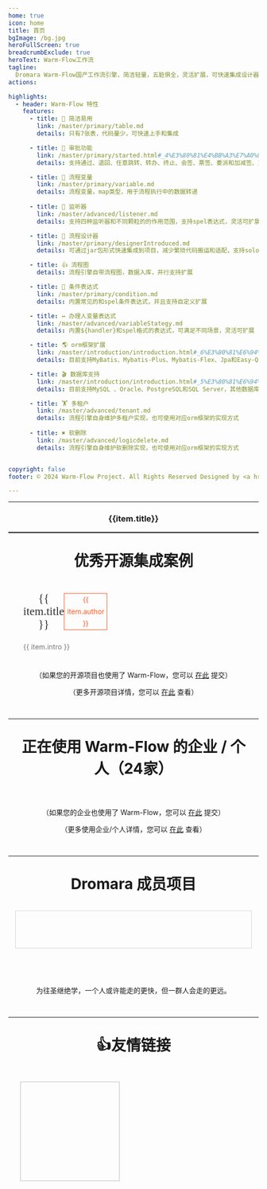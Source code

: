 ```yaml
---
home: true
icon: home
title: 首页
bgImage: /bg.jpg
heroFullScreen: true
breadcrumbExclude: true
heroText: Warm-Flow工作流 
tagline:
  Dromara Warm-Flow国产工作流引擎，简洁轻量，五脏俱全，灵活扩展，可快速集成设计器!  
actions:

highlights:
  - header: Warm-Flow 特性
    features:
      - title: 🔅 简洁易用
        link: /master/primary/table.md
        details: 只有7张表，代码量少，可快速上手和集成

      - title: 🤏 审批功能
        link: /master/primary/started.html#_4%E3%80%81%E4%BB%A3%E7%A0%81%E7%A4%BA%E4%BE%8B
        details: 支持通过、退回、任意跳转、转办、终止、会签、票签、委派和加减签、互斥和并行网关

      - title: 🎐 流程变量
        link: /master/primary/variable.md
        details: 流程变量，map类型，用于流程执行中的数据转递
        
      - title: 🦻 监听器
        link: /master/advanced/listener.md
        details: 支持四种监听器和不同颗粒的的作用范围，支持spel表达式，灵活可扩展，参数传递，动态权限

      - title: 💯 流程设计器
        link: /master/primary/designerIntroduced.md
        details: 可通过jar包形式快速集成到项目，减少繁琐代码搬运和适配，支持solon和springboot

      - title: 👍 流程图
        details: 流程引擎自带流程图，数据入库，并行支持扩展

      - title: 🔦 条件表达式
        link: /master/primary/condition.md
        details: 内置常见的和spel条件表达式，并且支持自定义扩展

      - title: ↔️ 办理人变量表达式
        link: /master/advanced/variableStategy.md
        details: 内置${handler}和spel格式的表达式，可满足不同场景，灵活可扩展

      - title: 🌎 orm框架扩展
        link: /master/introduction/introduction.html#_6%E3%80%81%E6%94%AF%E6%8C%81orm%E6%A1%86%E6%9E%B6%E7%B1%BB%E5%9E%8B
        details: 目前支持MyBatis、Mybatis-Plus、Mybatis-Flex、Jpa和Easy-Query，后续会由社区提供其他支持，扩展方便

      - title: 🎬 数据库支持
        link: /master/introduction/introduction.html#_5%E3%80%81%E6%94%AF%E6%8C%81%E6%95%B0%E6%8D%AE%E5%BA%93%E7%B1%BB%E5%9E%8B
        details: 目前支持MySQL 、Oracle、PostgreSQL和SQL Server，其他数据库只需要转换表结构，使用Mybatis-Plus、Mybatis-Flex和Easy-Query即可兼容

      - title: 🏋 多租户
        link: /master/advanced/tenant.md
        details: 流程引擎自身维护多租户实现，也可使用对应orm框架的实现方式
        
      - title: ✖️ 软删除
        link: /master/advanced/logicdelete.md
        details: 流程引擎自身维护软删除实现，也可使用对应orm框架的实现方式


copyright: false
footer: © 2024 Warm-Flow Project. All Rights Reserved Designed by <a href="https://gitee.com/min290">xiaohua</a> Member of <a href="https://dromara.org.cn/">Dromara</a> <br><a href="https://beian.miit.gov.cn/">赣ICP备2021008655号-3</a>

---
```


<hr style="max-width: 100vw" />

<el-carousel class="carousel" type="card" :interval="3000" height="650px" style="width: 100%" indicator-position="outside">
    <el-carousel-item style="text-align: center;" v-for="item in rzList" :key="item.title">
        <img :src="item.src"/>
        <h3 class="small justify-end" text="2xl">{{item.title}}</h3>
    </el-carousel-item>
</el-carousel>

<style scoped>
.theme-hope-content {
  max-width: 100vw !important;
}
.el-carousel__item img {
  height: 600px;
  object-fit: contain;
}
hr {
  max-width: var(--content-width, 740px);
  margin: 0 auto;
}
.el-carousel__item h3 {
  color: #475669;
  opacity: 0.75;
  line-height: 50px;
  margin: 0;
  text-align: center;
}
</style>

<hr style="max-width: 100vw" />

---

<div class="com-box-f">
    <br><strong style="font-size: 30px;">优秀开源集成案例</strong><br><br><br>
    <div style="display: flex; gap: 20px; flex-wrap: wrap;">
        <el-card style="max-width: 33%; flex: 1 1 calc(33% - 20px); padding: 0px;" shadow="hover"
          v-for="item in kyProjectList" :key="item.href">
          <el-image style="width: 100%;height: 190px;"
                  :src="item.src"
                  :zoom-rate="1.2"
                  :max-scale="0.4"
                  :min-scale="0.2"
                  :preview-src-list="[item.src]"
                  fit="cover"
                ></el-image>
          <div class="s-case-h3">
            <a :href="item.href" target="_blank"><span class="s-case-title" style="font-size: 23px; font-weight: 500;">{{ item.title }}</span></a>
            <span class="s-author"> {{ item.author }} </span>
          </div>
          <div>
			<p class="s-case-intro">{{ item.intro }}</p>
		  </div>
        </el-card>
    </div>
    <div style="height: 10px; clear: both;"></div>
    <p>
    	（如果您的开源项目也使用了 Warm-Flow，您可以 <a href="https://gitee.com/dromara/warm-flow/issues/IBB37F" target="_blank">在此</a> 提交）
    </p>
    <p>
    	（更多开源项目详情，您可以 <a href="/master/introduction/projectexample.html" target="_blank">在此</a> 查看）
    </p>
</div>

---
<div class="com-box-img">
    <br><strong style="font-size: 30px;">正在使用 Warm-Flow 的企业 / 个人（24家）</strong><br><br><br>
    <div style="display: flex; flex-wrap: wrap;">
      <el-card shadow="hover" v-for="item in qyProjectList" :key="item.href">
        <a :href="item.href" target="_blank">
          <el-tooltip :content="item.title" placement="top" popper-class="imgTip">
            <img style="width: 100%" :title="item.title" :src="item.src">
          </el-tooltip>
        </a>
      </el-card>
    </div>
    <div style="height: 10px; clear: both;"></div>
    <p>
    	（如果您的企业也使用了 Warm-Flow，您可以 <a href="https://gitee.com/dromara/warm-flow/issues/I7Y57D" target="_blank">在此</a> 提交）
    </p>
    <p>
    	（更多使用企业/个人详情，您可以 <a href="/master/introduction/companyintegration.md" target="_blank">在此</a> 查看）
    </p>
</div>

---
<div class="com-box-img">
    <br><strong style="font-size: 30px;">Dromara 成员项目</strong><br><br><br>
    <div style="display: flex; flex-wrap: wrap;">
      <el-card shadow="hover" v-for="item in dromaraList" :key="item.href">
        <a :href="item.href" target="_blank">
          <el-tooltip :content="item.title" placement="top" popper-class="imgTip">
            <img style="width: 100%" :title="item.title" :src="item.src">
          </el-tooltip>
        </a>
      </el-card>
    </div>
    <div class="com-box com-box-you table-show-pj">
    	<a :href="item.href" target="_blank" v-for="item in dromaraList" :key="item.href">
        <el-tooltip :content="item.title" placement="top" popper-class="imgTip">
    		  <img class="lazy" :src="item.src" :style="item.style">
        </el-tooltip>
    	</a>
    </div>
    <div style="height: 10px; clear: both;"></div>
    <p>
    	为往圣继绝学，一个人或许能走的更快，但一群人会走的更远。
    </p>
</div>


---
<div style="padding: 1em 1em; padding-bottom: 30px; text-align: center;max-width: var(--content-width, 740px);margin: 0 auto;">
	<br><strong style="font-size: 30px;">👍友情链接</strong><br><br><br>
    <div class="links ">
            <a :href="item.href" target="_blank" v-for="item in projectList" :key="item.href">
              <img :src="item.src" :alt="item.alt" :title="item.title">
            </a>
    </div>
</div>

<script>

import { ref, onMounted } from 'vue'; 

export default {
  setup() {
    const projectList = ref([]);
    const qyProjectList = ref([]);
    const kyProjectList = ref([]);
    const dromaraList = ref([]);
    const rzList = ref([]);

    const fetchData = async () => {
      rzList.value = [
        { title: "Gitee star数超1.7k", src: "https://foruda.gitee.com/images/1737022334513857663/1cd362ad_2218307.png" },
        { title: "G-Star", src: "https://foruda.gitee.com/images/1736923423924958710/f82c54d8_2218307.jpeg" },
        { title: "软著", src: "/Warm-Flow工作流引擎软件.png" },
        { title: "dromara全家福", src: "https://foruda.gitee.com/images/1736923867358417389/a575585e_2218307.jpeg" },
      ];

      projectList.value = [
        { href: "https://item.jd.com/13928958.html", src: "/yqlj/flowableHb.jpg", alt: "open-capacity-platform", title: "对flowable有兴趣的朋友可以购买贺波老师的书《深入flowable流程引擎》" },
        { href: "http://www.easy-query.com/easy-query-doc/", src: "/yqlj/easy-query.png", alt: "open-capacity-platform", title: "java下唯一一款同时支持强类型对象关系查询和强类型SQL语法查询的ORM,拥有对象模型筛选、隐式子查询、隐式join、显式子查询、显式join,支持Java/Kotlin" },
      ];

      qyProjectList.value = [
        { href: "https://www.bankoffs.com.cn/", title: "抚顺银行", src: "https://foruda.gitee.com/images/1724129406609614381/b3e2d2aa_2218307.png" },
        { href: "https://www.sneb.com.cn/zhgj/index_2578.html", title: "中交武汉智行国际", src: "https://foruda.gitee.com/images/1732083419998818655/3e444f08_2218307.png" },
        { href: "https://www.xly-net.com/login", title: "新理益智慧网络科技（重庆）有限公司", src: "https://foruda.gitee.com/images/1732083517105041838/b685e15c_2218307.png" },
        { href: "https://www.ctcemti.com", title: "安徽数智建造研究院有限公司", src: "https://foruda.gitee.com/images/1724128444763892376/f5925815_2218307.png" },
        { href: "http://www.3into1.cn", title: "杭州三之一智联科技有限公司", src: "https://foruda.gitee.com/images/1724128656910849672/05712913_2218307.png" },
        { href: "https://ruyangkeji.com/", title: "郑州如阳科技有限公司", src: "https://foruda.gitee.com/images/1724128729136918262/f79703a0_2218307.png" },
        { href: "https://www.runyoucloud.com", title: "山东融佑信息科技有限公司", src: "https://foruda.gitee.com/images/1724129195385753446/c9b9b908_2218307.png" },
        { href: "http://www.aiwld.com.cn", title: "陕西物联达智能科技有限公司", src: "https://foruda.gitee.com/images/1724129259885472852/d538bd26_2218307.png" },
        { href: "http://www.h5ve.com", title: "H5VE团队", src: "https://foruda.gitee.com/images/1724129316656246511/9f588786_2218307.png" },
        { href: "https://gitee.com/qq75547276/openflow-admin", title: "武汉数演科技有限公司", src: "https://foruda.gitee.com/images/1724129097682545577/22d88a87_2218307.png" },
        { href: "", title: "半月无霜", src: "logo.png" },
        { href: "", title: "图灵谷", src: "logo.png" }
        ];

      kyProjectList.value = [
        { href: "https://gitee.com/min290/hh-vue", title: "hh-vue", src: "/warm-flow.png", author: "晓华/Zhen", intro: "官方集成案例：springboot2+vue2" },
        { href: "https://gitee.com/dromara/RuoYi-Vue-Plus", title: "RuoYi-Vue-Plus", src: "https://foruda.gitee.com/images/1737523204017735425/51f23421_2218307.png", author: "疯狂的狮子Li", intro: "多租户后台管理系统 重写RuoYi-Vue所有功能 集成 Sa-Token、Mybatis-Plus、Flowable、SpringDoc、Hutool、OSS 定期同步" },
        { href: "https://gitee.com/dapppp/ruoyi-plus-vben5", title: "ruoyi-plus-vben5", src: "https://foruda.gitee.com/images/1737523316123951650/1dec0eeb_2218307.png", author: "玲娜贝er", intro: "基于vben最新版本v5 & ant-design-vue 的 RuoYi-Vue-Plus 前端项目" },
        { href: "https://gitee.com/qq75547276/seaflow", title: "seaflow", src: "https://foruda.gitee.com/images/1734131229064035715/ef07a979_2218307.png", author: "seven", intro: "seaflow仿钉钉工作流平台，vue3、elementPlus，实现流程设计和审批功能" },
        { href: "/master/introduction/projectexample.md", title: "Ruoyi-Cloud", src: "/warm-flow.png", author: "梁小梁/Zhen", intro: "基于Ruoyi-Cloud集成的跑批系统：spring-cloud(nacos)+vue3" },
        { href: "https://gitee.com/min290/RuoYi-Vue3", title: "RuoYi-Vue3", src: "/warm-flow.png", author: "晓华/Zhen", intro: "官方集成案例:vue3前端" }, 
      ];

      dromaraList.value = [
        {title: "一个轻量级的分布式日志标记追踪神器，10分钟即可接入，自动对日志打标签完成微服务的链路追踪", href: "https://gitee.com/dromara/TLog", src: "https://oss.dev33.cn/sa-token/link/tlog.png"},
        {title: "轻量，快速，稳定，可编排的组件式流程引擎", href: "https://gitee.com/dromara/liteFlow", src: "https://oss.dev33.cn/sa-token/link/liteflow.png"},
        {title: "小而全的Java工具类库，使Java拥有函数式语言般的优雅，让Java语言也可以“甜甜的”。", href: "https://hutool.cn/", src: "https://oss.dev33.cn/sa-token/link/hutool.jpg"},
        {title: "一个轻量级 java 权限认证框架，让鉴权变得简单、优雅！", href: "https://sa-token.cc/", src: "https://oss.dev33.cn/sa-token/link/sa-token.png"},
        {title: "高性能一站式分布式事务解决方案。", href: "https://gitee.com/dromara/hmily", src: "https://oss.dev33.cn/sa-token/link/hmily.png"},
        {title: "强一致性分布式事务解决方案。", href: "https://gitee.com/dromara/Raincat", src: "https://oss.dev33.cn/sa-token/link/raincat.png"},
        {title: "可靠消息分布式事务解决方案。", href: "https://gitee.com/dromara/myth", src: "https://oss.dev33.cn/sa-token/link/myth.png"},
        {title: "一站式问题定位平台，以agent的方式无侵入接入应用，完整集成arthas功能模块，致力于应用级监控，帮助开发人员快速定位问题", href: "https://cubic.jiagoujishu.com/", src: "https://oss.dev33.cn/sa-token/link/cubic.png"},
        {title: "业界领先的身份管理和认证产品", href: "https://maxkey.top/", src: "https://oss.dev33.cn/sa-token/link/maxkey.png"},
        {title: "Forest能够帮助您使用更简单的方式编写Java的HTTP客户端", href: "http://forest.dtflyx.com/", src: "https://oss.dev33.cn/sa-token/link/forest-logo.png"},
        {title: "一款简而轻的低侵入式在线构建、自动部署、日常运维、项目监控软件", href: "https://jpom.top/", src: "https://oss.dev33.cn/sa-token/link/jpom.png"},
        {title: "面向 REST API 的高性能认证鉴权框架", href: "https://su.usthe.com/", src: "https://oss.dev33.cn/sa-token/link/sureness.png"},
        {title: "傻瓜级ElasticSearch搜索引擎ORM框架", href: "https://easy-es.cn/", src: "https://oss.dev33.cn/sa-token/link/easy-es2.png"},
        {title: "Northstar盈富量化交易平台", href: "https://gitee.com/dromara/northstar", src: "https://oss.dev33.cn/sa-token/link/northstar_logo.png"},
        {title: "Idea 版 Postman，为简化调试API而生", href: "https://dromara.gitee.io/fast-request/", src: "https://oss.dev33.cn/sa-token/link/fast-request.gif"},
        {title: "开源分布式云原生架构一站式解决方案", href: "https://www.jeesuite.com/", src: "https://oss.dev33.cn/sa-token/link/mendmix.png"},
        {title: "企业生产级百亿日PV高可用可拓展的RPC框架。", href: "https://gitee.com/dromara/koalas-rpc", src: "https://oss.dev33.cn/sa-token/link/koalas-rpc2.png"},
        {title: "配置极简功能强大的异步任务动态编排框架", href: "https://async.sizegang.cn/", src: "https://oss.dev33.cn/sa-token/link/gobrs-async.png"},
        {title: "基于配置中心的轻量级动态可监控线程池", href: "https://dynamictp.cn/", src: "https://oss.dev33.cn/sa-token/link/dynamic-tp.png"},
        {title: "一个用搭积木的方式构建pdf的框架（基于pdfbox）", href: "https://www.x-easypdf.cn", src: "https://oss.dev33.cn/sa-token/link/x-easypdf.png"},
        {title: "一个专门用于图片合成的工具，没有很复杂的功能，简单实用，却不失强大", href: "http://dromara.gitee.io/image-combiner", src: "https://oss.dev33.cn/sa-token/link/image-combiner.png"},
        {title: "Dante-Cloud 是一款企业级微服务架构和服务能力开发平台。", href: "https://www.herodotus.cn/", src: "https://oss.dev33.cn/sa-token/link/dante-cloud2.png"},
        {title: "低代码数据可视化开发平台", href: "http://www.mtruning.club", src: "https://oss.dev33.cn/sa-token/link/go-view.png"},
        {title: "微服务中后台快速开发平台，支持租户(SaaS)模式、非租户模式", href: "https://tangyh.top/", src: "https://oss.dev33.cn/sa-token/link/lamp-cloud.png"},
        {title: "RedisFront 是一款开源免费的跨平台 Redis 桌面客户端工具, 支持单机模式, 集群模式, 哨兵模式以及 SSH 隧道连接, 可轻松管理Redis缓存数据.", href: "https://www.redisfront.com/", src: "https://oss.dev33.cn/sa-token/link/redis-front.png"},
        {title: "一个入门简单、跨平台、企业级桌面软件开发框架", href: "https://www.yuque.com/u34495/mivcfg", src: "https://oss.dev33.cn/sa-token/link/electron-egg.png"},
        {title: "简称ocp是基于Spring Cloud的企业级微服务框架(用户权限管理，配置中心管理，应用管理，....)", href: "https://gitee.com/dromara/open-capacity-platform", src: "https://oss.dev33.cn/sa-token/link/open-capacity-platform.jpg"},
        {title: "Easy-Trans 一个注解搞定数据翻译,减少30%SQL代码量", href: "http://easy-trans.fhs-opensource.top/", src: "https://oss.dev33.cn/sa-token/link/easy_trans.png"},
        {title: "一款基于 Netty 的、开源的内网穿透神器。", href: "https://gitee.com/dromara/neutrino-proxy", src: "https://oss.dev33.cn/sa-token/link/neutrino-proxy.svg"},
        {title: "zyplayer-doc是一款适合团队和个人使用的WIKI文档管理工具，同时还包含数据库文档、Api接口文档。", href: "https://gitee.com/dromara/zyplayer-doc", src: "https://oss.dev33.cn/sa-token/link/zyplayer-doc.png"},
        {title: "最全最好用的微信支付V3 Spring Boot 组件。", href: "https://gitee.com/dromara/payment-spring-boot", src: "https://oss.dev33.cn/sa-token/link/payment-spring-boot.png"},
        {title: "J2eeFAST 是一个致力于中小企业 Java EE 企业级快速开发平台,我们永久开源!", href: "https://www.j2eefast.com/", src: "https://oss.dev33.cn/sa-token/link/j2eefast.png"},
        {title: "数据库比对工具：hive 表数据比对，mysql、Doris 数据比对，实现自动化配置进行数据比对，避免频繁写sql 进行处理，低代码(Low-Code) 平台", href: "https://gitee.com/dromara/data-compare", src: "https://oss.dev33.cn/sa-token/link/dataCompare.png"},
        {title: "giteye.net 是专为开源作者设计的数据图表服务工具类站点，提供了包括 Star 趋势图、贡献者列表、Gitee指数等数据图表服务。", href: "https://gitee.com/dromara/open-giteye-api", src: "https://oss.dev33.cn/sa-token/link/open-giteye-api.svg"},
        {title: "后台管理系统 重写 RuoYi-Vue 所有功能 集成 Sa-Token + Mybatis-Plus + Jackson + Xxl-Job + SpringDoc + Hutool + OSS 定期同步", href: "https://gitee.com/dromara/RuoYi-Vue-Plus", src: "https://oss.dev33.cn/sa-token/link/RuoYi-Vue-Plus.png"},
        {title: "微服务管理系统 重写RuoYi-Cloud所有功能 整合 SpringCloudAlibaba Dubbo3.0 Sa-Token Mybatis-Plus MQ OSS ES Xxl-Job Docker 全方位升级 定期同步", href: "https://gitee.com/dromara/RuoYi-Cloud-Plus", src: "https://oss.dev33.cn/sa-token/link/RuoYi-Cloud-Plus.png"},
        {title: "允许完全摆脱 Mapper 的 mybatis-plus 体验！封装 stream 和 lambda 操作进行数据返回处理。", href: "https://gitee.com/dromara/stream-query", src: "https://oss.dev33.cn/sa-token/link/stream-query.png"},
        {title: "短信聚合工具，让发送短信变的更简单。", href: "https://wind.kim/", src: "https://oss.dev33.cn/sa-token/link/sms4j.png"},
        {title: "简化kubernetes上大数据集群的运维管理", href: "https://cloudeon.top/", src: "https://oss.dev33.cn/sa-token/link/cloudeon.png"},
        {title: "Hodor是一个专注于任务编排和高可用性的分布式任务调度系统。", href: "https://github.com/dromara/hodor", src: "https://oss.dev33.cn/sa-token/link/hodor.png"},
        {title: "流程编排，插件驱动，测试无限可能", href: "http://nsrule.com/", src: "https://oss.dev33.cn/sa-token/link/test-hub.png"},
        {title: "Disjob是一个分布式的任务调度框架", href: "https://gitee.com/dromara/disjob", src: "https://oss.dev33.cn/sa-token/link/disjob-2.png"},
        {title: "轻量级 Mysql Binlog 客户端, 提供宕机续读, 高可用集群等特性", href: "https://gitee.com/dromara/binlog4j", src: "https://oss.dev33.cn/sa-token/link/Binlog4j.png"},
        {title: "基于 Canvas 的开源版 创客贴 支持导出json，svg, image文件。", href: "https://gitee.com/dromara/yft-design", src: "https://oss.dev33.cn/sa-token/link/yft-design.png"},
        {title: "在 SpringBoot 中通过简单的方式将文件存储到 本地、阿里云 OSS、腾讯云 COS、七牛云 Kodo等", href: "https://gitee.com/dromara/x-file-storage", src: "https://oss.dev33.cn/sa-token/link/x-file-storage.svg"},
        {title: "开源、高性能、安全、功能强大的物联网调试和管理解决方案。", href: "https://wemq.nicholasld.cn/", src: "https://oss.dev33.cn/sa-token/link/wemq.png"},
        {title: "web 版 linux(终端[终端回放] 文件 脚本 进程 计划任务)、数据库（mysql postgres）、redis(单机 哨兵 集群)、mongo 统一管理操作平台", href: "https://gitee.com/dromara/mayfly-go", src: "https://oss.dev33.cn/sa-token/link/mayfly-go.png"},
        {title: "Akali(阿卡丽)，轻量级本地化热点检测/降级框架，10秒钟即可接入使用！大流量下的神器", href: "https://akali.yomahub.com/", src: "https://oss.dev33.cn/sa-token/link/akali.png"},
        {title: "异构数据库迁移同步(搬家)工具。", href: "https://gitee.com/dromara/dbswitch", src: "https://oss.dev33.cn/sa-token/link/dbswitch.png"},
        {title: "Java 傻瓜式 AI 框架。", href: "https://gitee.com/dromara/easyAi", src: "https://oss.dev33.cn/sa-token/link/easyAI.png"},
        {title: "可能是java界最好的开源行为验证码 captcha、captcha、captcha、captcha、tianai-captcha [滑块验证码、点选验证码、行为验证码、旋转验证码， 滑动验证码]。", href: "https://gitee.com/dromara/tianai-captcha", src: "https://oss.dev33.cn/sa-token/link/tianai-captcha.png"},
        {title: "mybatis-plus 框架的增强拓展包。", href: "https://gitee.com/dromara/mybatis-plus-ext", src: "https://oss.dev33.cn/sa-token/link/mybatis-plus-ext.png"},
        {title: "免费开源的支付网关。", href: "https://gitee.com/dromara/dax-pay", src: "https://oss.dev33.cn/sa-token/link/dax-pay.png"},
        {title: "基于easyAi引擎的JAVA高性能，低成本，轻量级智能客服。", href: "https://gitee.com/dromara/sayOrder", src: "https://oss.dev33.cn/sa-token/link/sayorder.png"},
        {title: "扩展MyBatis JPA支持，简化CUID操作，增强SELECT分页查询", href: "https://gitee.com/dromara/mybatis-jpa-extra", src: "https://oss.dev33.cn/sa-token/link/mybatis-jpa-extra.png"},
        {title: "现代化的动画引擎", href: "https://newcar.js.org/zh/", src: "https://oss.dev33.cn/sa-token/link/newcar.png"},
        {title: "Dromara Warm-Flow国产工作流引擎🎉，简洁轻量，五脏俱全，可扩展，可通过jar引入设计器。解决flowable和activities复杂、学习成本高和集成难等痛点。", href: "https://warm-flow.dromara.org/", src: "https://oss.dev33.cn/sa-token/link/warm-flow.png", style: "max-width: 110%"},
        {title: "DyJava是一款功能强大的抖音Java开发工具包", href: "https://gitee.com/dromara/dy-java", src: "https://oss.dev33.cn/sa-token/link/dy-java.png"},
        {title: "MilvusPlus（简称 MP）是一个 Milvus 的操作工具，旨在简化与 Milvus 向量数据库的交互，为开发者提供类似 MyBatis-Plus 注解和方法调用风格的直观 API,提高效率而生。", href: "https://gitee.com/dromara/MilvusPlus", src: "https://oss.dev33.cn/sa-token/link/MilvusPlus-logo.png"},
        {title: "java下唯一一款同时支持强类型对象关系查询和强类型SQL语法查询的ORM,拥有对象模型筛选、隐式子查询、隐式join、显式子查询、显式join,支持Java/Kotlin", href: "http://www.easy-query.com/easy-query-doc/", src: "https://oss.dev33.cn/sa-token/link/easy-query.png"},
        {title: "一款高颜值、现代化的智能运维&轻量堡垒机平台。", href: "https://gitee.com/dromara/orion-visor", src: "https://oss.dev33.cn/sa-token/link/horizontal.png"},
        {title: "Java开源网站内容管理系统(java cms)。使用SpringBoot、MyBatis、Vue3、ElementPlus、Vite、TypeScript等技术开发。", href: "https://www.ujcms.com/", src: "https://oss.dev33.cn/sa-token/link/ujcms.png"},
        {title: "智能制造一体化，采用Springboot + winUI的低代码平台开发模式。包含30多个应用模块、50多种电子流程", href: "https://gitee.com/dromara/skyeye", src: "https://oss.dev33.cn/sa-token/link/skyeye-logo.png"},
        {title: "SSL证书监测平台，申请证书，自动续签，到期提醒。", href: "https://domain-admin.cn/", src: "https://oss.dev33.cn/sa-token/link/domain-admin.png"},
        {title: "轻量级、语义化、对开发者友好的 golang 时间处理库", href: "https://gitee.com/dromara/carbon", src: "https://oss.dev33.cn/sa-token/link/carbon.png"},
        {title: "java mqtt 基于 java aio 实现，开源、简单、易用、低延迟、高性能百万级 java mqtt client 组件和 java mqtt broker 服务。", href: "https://gitee.com/dromara/mica-mqtt", src: "https://oss.dev33.cn/sa-token/link/mica-mqtt.png"},
        ];
    };

    const navigateTo = () => {
      const pElement = document.querySelector('#main-description');

      var contentToAppend = `<p><a href="https://gitee.com/dromara/warm-flow.git" style="margin-left: 12px;"><img src="https://gitee.com/dromara/warm-flow/badge/star.svg?theme=dark"></a>
          <a href='https://gitee.com/dromara/warm-flow/members'><img src='https://gitee.com/dromara/warm-flow/badge/fork.svg?theme=dark' alt='fork'></a>
          <a href='https://github.com/dromara/warm-flow.git'><img src='https://img.shields.io/github/stars/dromara/warm-flow.svg' alt='fork'></a>
          <a href='https://github.com/dromara/warm-flow.git'><img src='https://img.shields.io/github/forks/dromara/warm-flow.svg' alt='fork'></a>
          <a href='https://gitcode.com/dromara/warm-flow'><img src='https://gitcode.com/dromara/warm-flow/star/badge.svg' alt='fork'></a>
          <a href='https://gitee.com/dromara/warm-flow/blob/master/LICENSE'><img src='https://img.shields.io/github/license/dromara/warm-flow' alt='fork'></a>
          <a href='https://repo1.maven.org/maven2/org/dromara/warm/'><img src='https://img.shields.io/badge/release_1.6.0-beta_not__have-blue' alt='fork'></a>
        </p>
      `;

      if (pElement) {
        pElement.insertAdjacentHTML('afterend', contentToAppend);
      } else {
        console.error('.vp-hero-actions 元素未找到');
      }

      const element = document.getElementById('main-description');
      const text = element.textContent;
      let index = 0;
    
      element.textContent = '';
    
      function typeWriter() {
        if (index < text.length) {
            element.textContent += text.charAt(index);
            index++;
            setTimeout(typeWriter, 60);
        } else {
            setTimeout(() => {
                index = 0;
                element.textContent = '';
                setTimeout(typeWriter, 60);
            }, 3000);
            
        }
     }
    
      typeWriter();
    };

    onMounted(() => {
      fetchData();
      navigateTo();
    });

    return {
      projectList,
      qyProjectList,
      kyProjectList,
      dromaraList,
      rzList,
    };
  },
};
</script>

<style>
.com-box {
  display: flex;
  flex-wrap: wrap;
  width: 100%;
  margin-bottom: 50px;
  justify-content: flex-start;
}
.com-box-img,
.com-box-f {
  padding: 1em 1em;
  padding-bottom: 30px;
  text-align: center;
  max-width: var(--content-width, 740px);
  margin: 0 auto;
}
.com-box-f .el-card__body {
  padding: 0px;
}
.com-box-img .el-card {
  display: flex;
  align-items: center;
  justify-content: center;
  max-height: 76px;
  flex: 1 1 calc(16% - 20px);
  padding: 10px;
}
.com-box-img .el-card .el-card__body {
  height: 100%;
  padding: 0;
}
.com-box-img .el-card .el-card__body a {
  display: block;
  height: 100%;
}
.com-box-img .el-card .el-card__body a img {
  object-fit: contain;
  height: 100%;
}
.com-box-you a {
    flex: 0 0 14.5%;
    line-height: 60px;
    height: 60px;
    margin: 10px;
}
.imgTip {
  padding: 10px;
  font-size: 14px;
  max-width: 300px;
}
.table-show-pj a img {
  min-width: 60%;
  max-width: 80%;
  vertical-align: middle;
  max-height: 100%;
  transition: transform 0.2s !important;
}
.table-show-pj a {
  border-width: 0 1px 1px 0px;
}
.table-show-pj a {
  flex: 0 0 16.5%;
  border: 1px #d5d5d5 solid;
  margin: 0;
  padding: 7px 0;
  overflow: hidden;
}
.com-box a {
    display: block;
    flex: 1 0 14.5%;
    margin: 0px;
    cursor: pointer;
}   
.links {
    display: flex;
    flex-wrap: wrap;
}

.links a {
    padding: 10px;
}

.links a img {
    width: 200px !important;
    height: 200px !important;
}
.s-case {
    position: relative;
    transition: all 0.2s;
    background-color: #FFF;
    border: 1px #e5e5e5 solid;
    flex: 0 0 31.5%;
    margin-top: 30px;
    text-align: left;
    box-sizing: border-box;
    overflow: hidden;
}
.s-case-h3 {
  display: flex;
  align-items: center;
  justify-content: space-between;
  margin: 10px 16px;
}
.s-case-title {
  font-size: 18px;
  font-weight: 400;
  color: #333;
  font-family: "microsoft yahei";
} 
.s-case-intro {
    padding: 9px 16px 0px 16px;
    word-break: break-all;
    color: #777;
    text-align: left;
}
.s-author {
    padding: 0 5px;
    font-size: 14px;
    line-height: 24px;
    color: #ff5722;
    border: 1px #ff5722 solid;
}
</style>
